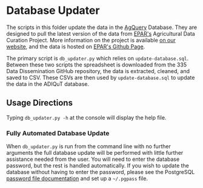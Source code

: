 # Database Updater

The scripts in this folder update the data in the [AgQuery][agq] Database. They
are designed to pull the latest version of the data from [EPAR's][epar] 
Agricultural Data Curation Project. More information on the project is available
[on our website][curation], and the data is hosted on [EPAR's Github
Page][datadis]. 

The primary script is `db_updater.py` which relies on `update-database.sql`. 
Between these two scripts the spreadsheet is downloaded from the 335 Data 
Dissemination GitHub repository, the data is extracted, cleaned, and saved to
CSV. These CSVs are then used by `update-database.sql` to update the data in the
ADIQuT database.

## Usage Directions

Typing `db_updater.py -h` at the console will display the help file.

### Fully Automated Database Update

When `db_updater.py` is run from the command line with no further arguments the
full database update will be performed with little further assistance needed 
from the user. You will need to enter the database password, but the rest is 
handled automatically. If you wish to update the database without having to 
enter the password, please see the PostgreSQL [password file
documentation][pgpass] and set up a `~/.pgpass` file.


[agq]:      https://www.agquery.org
[epar]:     https://evans.uw.edu/policy-impact/epar
[curation]: https://evans.uw.edu/policy-impact/epar/agricultural-development-data-curation
[datadis]:  https://github.com/EvansSchoolPolicyAnalysisAndResearch/335_Data-Dissemination
[pgpass]:   https://www.postgresql.org/docs/10/libpq-pgpass.html